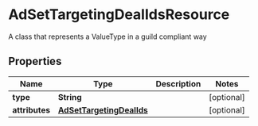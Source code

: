 

# AdSetTargetingDealIdsResource

A class that represents a ValueType in a guild compliant way

## Properties

| Name | Type | Description | Notes |
|------------ | ------------- | ------------- | -------------|
|**type** | **String** |  |  [optional] |
|**attributes** | [**AdSetTargetingDealIds**](AdSetTargetingDealIds.md) |  |  [optional] |



